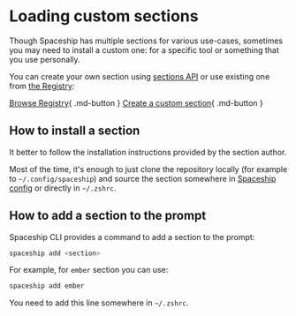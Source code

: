 # Loading custom sections

Though Spaceship has multiple sections for various use-cases, sometimes you may need to install a custom one: for a specific tool or something that you use personally.

You can create your own section using [sections API](/api/section) or use existing one from [the Registry](../registry.md):

[Browse Registry](../registry.md){ .md-button  }
[Create a custom section](/advanced/creating-section){ .md-button }

## How to install a section

It better to follow the installation instructions provided by the section author.

Most of the time, it's enough to just clone the repository locally (for example to `~/.config/spaceship`) and source the section somewhere in [Spaceship config](/config/intro/#create-a-config-file) or directly in `~/.zshrc`.

## How to add a section to the prompt

Spaceship CLI provides a command to add a section to the prompt:

```zsh
spaceship add <section>
```

For example, for `ember` section you can use:

```zsh
spaceship add ember
```

You need to add this line somewhere in `~/.zshrc`.
